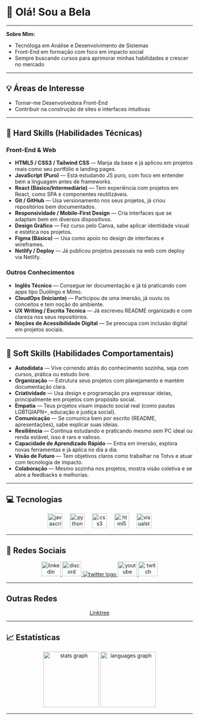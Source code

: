 # 🌸 Olá! Sou a Bela

---

**Sobre Mim:**
- Tecnóloga em Análise e Desenvolvimento de Sistemas
- Front-End em formação com foco em impacto social
- Sempre buscando cursos para aprimorar minhas habilidades e crescer no mercado

---

## 💡 Áreas de Interesse

- Tornar-me Desenvolvedora Front-End
- Contribuir na construção de sites e interfaces intuitivas

---

## 💼 Hard Skills (Habilidades Técnicas)

### Front-End & Web
- **HTML5 / CSS3 / Tailwind CSS** — Manja da base e já aplicou em projetos reais como seu portfólio e landing pages.
- **JavaScript (Puro)** — Está estudando JS puro, com foco em entender bem a linguagem antes de frameworks.
- **React (Básico/Intermediário)** — Tem experiência com projetos em React, como SPA e componentes reutilizáveis.
- **Git / GitHub** — Usa versionamento nos seus projetos, já criou repositórios bem documentados.
- **Responsividade / Mobile-First Design** — Cria interfaces que se adaptam bem em diversos dispositivos.
- **Design Gráfico** — Fez curso pelo Canva, sabe aplicar identidade visual e estética nos projetos.
- **Figma (Básico)** — Usa como apoio no design de interfaces e wireframes.
- **Netlify / Deploy** — Já publicou projetos pessoais na web com deploy via Netlify.

### Outros Conhecimentos
- **Inglês Técnico** — Consegue ler documentação e já tá praticando com apps tipo Duolingo e Mimo.
- **CloudOps (Iniciante)** — Participou de uma imersão, já ouviu os conceitos e tem noção do ambiente.
- **UX Writing / Escrita Técnica** — Já escreveu README organizado e com clareza nos seus repositórios.
- **Noções de Acessibilidade Digital** — Se preocupa com inclusão digital em projetos sociais.

---

## 🤝 Soft Skills (Habilidades Comportamentais)

- **Autodidata** — Vive correndo atrás do conhecimento sozinha, seja com cursos, prática ou estudo livre.
- **Organização** — Estrutura seus projetos com planejamento e mantém documentação clara.
- **Criatividade** — Usa design e programação pra expressar ideias, principalmente em projetos com propósito social.
- **Empatia** — Teus projetos visam impacto social real (como pautas LGBTQIAPN+, educação e justiça social).
- **Comunicação** — Se comunica bem por escrito (README, apresentações), sabe explicar suas ideias.
- **Resiliência** — Continua estudando e praticando mesmo sem PC ideal ou renda estável, isso é raro e valioso.
- **Capacidade de Aprendizado Rápido** — Entra em imersão, explora novas ferramentas e já aplica no dia a dia.
- **Visão de Futuro** — Tem objetivos claros como trabalhar na Totvs e atuar com tecnologia de impacto.
- **Colaboração** — Mesmo sozinha nos projetos, mostra visão coletiva e se abre a feedbacks e melhorias.

---

## 💻 Tecnologias

<div align="center">
  <img src="https://cdn.jsdelivr.net/gh/devicons/devicon/icons/javascript/javascript-plain.svg" height="40" alt="javascript logo" />
  <img width="12" />
  <img src="https://cdn.jsdelivr.net/gh/devicons/devicon/icons/python/python-original.svg" height="40" alt="python logo" />
  <img width="12" />
  <img src="https://cdn.jsdelivr.net/gh/devicons/devicon/icons/css3/css3-original.svg" height="40" alt="css3 logo" />
  <img width="12" />
  <img src="https://cdn.jsdelivr.net/gh/devicons/devicon/icons/html5/html5-plain.svg" height="40" alt="html5 logo" />
  <img width="12" />
  <img src="https://cdn.jsdelivr.net/gh/devicons/devicon/icons/visualstudio/visualstudio-plain.svg" height="40" alt="visualstudio logo" />
</div>

---

## 📱 Redes Sociais

<div align="center">
  <a href="https://www.linkedin.com/in/isabela-cruz-veloso-995229236/" target="_blank">
    <img src="https://raw.githubusercontent.com/maurodesouza/profile-readme-generator/master/src/assets/icons/social/linkedin/default.svg" width="52" height="40" alt="linkedin logo" />
  </a>
  <a href="https://discord.gg/EFcJKbG8W3" target="_blank">
    <img src="https://raw.githubusercontent.com/maurodesouza/profile-readme-generator/master/src/assets/icons/social/discord/default.svg" width="52" height="40" alt="discord logo" />
  </a>
  <a href="https://x.com/BeCruz1" target="_blank">
    <img src="https://icongr.am/devicon/twitter-original.svg?size=128&color=currentColor" alt="twitter logo" />
  </a>
  <a href="https://www.youtube.com/@BelaCruz01" target="_blank">
    <img src="https://raw.githubusercontent.com/maurodesouza/profile-readme-generator/master/src/assets/icons/social/youtube/default.svg" width="52" height="40" alt="youtube logo" />
  </a>
  <a href="https://www.twitch.tv/belacruz01" target="_blank">
    <img src="https://raw.githubusercontent.com/maurodesouza/profile-readme-generator/master/src/assets/icons/social/twitch/default.svg" width="52" height="40" alt="twitch logo" />
  </a>
</div>

---

## Outras Redes

<div align="center">
  <a href="https://linktr.ee/belacruz01" target="_blank">Linktree</a>
</div>

---

## 📈 Estatísticas

<div align="center">
  <img src="https://github-readme-stats.vercel.app/api?username=Dev-BelaCruz&show_icons=true&count_private=true&theme=dracula" height="150" alt="stats graph" />
  <img src="https://github-readme-stats.vercel.app/api/top-langs?username=Dev-BelaCruz&layout=compact&langs_count=5&theme=dracula" height="150" alt="languages graph" />
</div>

---
